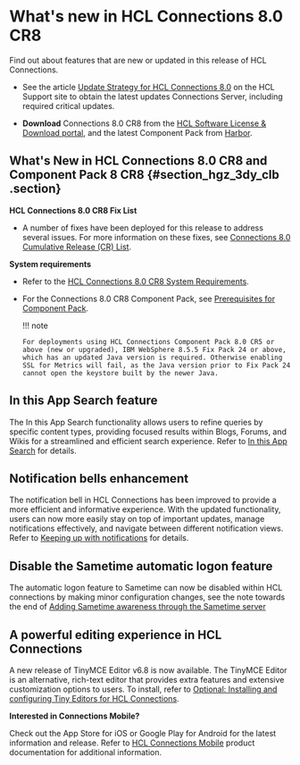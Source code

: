 # What's new in HCL Connections 8.0 CR8

Find out about features that are new or updated in this release of HCL Connections.

-   See the article [Update Strategy for HCL Connections 8.0](https://support.hcltechsw.com/csm?id=kb_article&sysparm_article=KB0101180) on the HCL Support site to obtain the latest updates Connections Server, including required critical updates.

-   **Download** Connections 8.0 CR8 from the [HCL Software License & Download portal](https://my.hcltechsw.com/), and the latest Component Pack from [Harbor](https://hclcr.io/harbor/projects/15/repositories).


## What's New in HCL Connections 8.0 CR8 and Component Pack 8 CR8 {#section_hgz_3dy_clb .section}

**HCL Connections 8.0 CR8 Fix List**

- A number of fixes have been deployed for this release to address several issues. For more information on these fixes, see [Connections 8.0 Cumulative Release (CR) List](https://support.hcltechsw.com/csm?id=kb_article&sysparm_article=KB0102882).

**System requirements**

-   Refer to the [HCL Connections 8.0 CR8 System Requirements](system_requirements.md).

-   For the Connections 8.0 CR8 Component Pack, see [Prerequisites for Component Pack](../../admin/install/cp_prereqs.md).

    !!! note
    
        For deployments using HCL Connections Component Pack 8.0 CR5 or above (new or upgraded), IBM WebSphere 8.5.5 Fix Pack 24 or above, which has an updated Java version is required. Otherwise enabling SSL for Metrics will fail, as the Java version prior to Fix Pack 24 cannot open the keystore built by the newer Java.

<!--## SSO authentication schema using token exchange URL

Added instructions on how to setup and use the new SSO Authentication schema using a token exchange URL, see [Configuring single sign-on between Microsoft Teams and Connections](../../connectors/admin/t_ms_teams_configure_sso.md) -->

## In this App Search feature

The In this App Search functionality allows users to refine queries by specific content types, providing focused results within Blogs, Forums, and Wikis for a streamlined and efficient search experience.  Refer to [In this App Search](../../user/eucommon/t_eucommon_in_this_app_search.md) for details.

## Notification bells enhancement

The notification bell in HCL Connections has been improved to provide a more efficient and informative experience. With the updated functionality, users can now more easily stay on top of important updates, manage notifications effectively, and navigate between different notification views. Refer to [Keeping up with notifications](../../user/homepage/tile_homepage_notifications.md) for details.

## Disable the Sametime automatic logon feature

The automatic logon feature to Sametime can now be disabled within HCL connections by making minor configuration changes, see the note towards the end of [Adding Sametime awareness through the Sametime server](../../admin/admin/t_admin_common_add_st_awareness_via_proxy.md)

<!--## Enable the MongoDB Role-Based Access Control

The access control for pre-defined roles setup for the MongoDB users can be enabled throug the MongoDB Role-Based Access Control (RBAC) feature. For details, see [Enabling MongoDB Role-Based Access Control](../../admin/install/enable_mongo_rbac.md) -->

## A powerful editing experience in HCL Connections 

A new release of TinyMCE Editor v6.8 is now available. The TinyMCE Editor is an alternative, rich-text editor that provides extra features and extensive customization options to users. To install, refer to [Optional: Installing and configuring Tiny Editors for HCL Connections](https://opensource.hcltechsw.com/connections-doc/v8-cr1/admin/install/tiny_editors/c_tiny-editors.html).



**Interested in Connections Mobile?**

Check out the App Store for iOS or Google Play for Android for the latest information and release. Refer to [HCL Connections Mobile](https://help.hcltechsw.com/connectionsmobile/index.html) product documentation for additional information.

